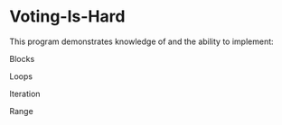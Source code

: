 # Voting-Is-Hard

This program demonstrates knowledge of and the ability to implement:

Blocks 

Loops 

Iteration

Range
